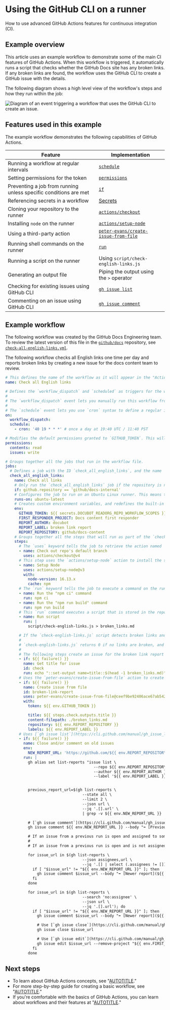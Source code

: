 # Using the GitHub CLI on a runner

How to use advanced GitHub Actions features for continuous integration (CI).

## Example overview

This article uses an example workflow to demonstrate some of the main CI features of GitHub Actions. When this workflow is triggered, it automatically runs a script that checks whether the GitHub Docs site has any broken links. If any broken links are found, the workflow uses the GitHub CLI to create a GitHub issue with the details.

The following diagram shows a high level view of the workflow's steps and how they run within the job:

![Diagram of an event triggering a workflow that uses the GitHub CLI to create an issue.](/assets/images/help/actions/overview-actions-using-cli-ci-example.png)

## Features used in this example

The example workflow demonstrates the following capabilities of GitHub Actions.

| **Feature**  | **Implementation** |
| --- | --- |
| Running a workflow at regular intervals | [`schedule`](/actions/using-workflows/events-that-trigger-workflows#schedule) |
| Setting permissions for the token | [`permissions`](/actions/using-jobs/assigning-permissions-to-jobs)|
| Preventing a job from running unless specific conditions are met | [`if`](/actions/using-jobs/using-conditions-to-control-job-execution)|
| Referencing secrets in a workflow | [Secrets](/actions/security-guides/using-secrets-in-github-actions)|
| Cloning your repository to the runner | [`actions/checkout`](https://github.com/actions/checkout)|
| Installing `node` on the runner | [`actions/setup-node`](https://github.com/actions/setup-node) |
| Using a third-party action | [`peter-evans/create-issue-from-file`](https://github.com/peter-evans/create-issue-from-file)|
| Running shell commands on the runner | [`run`](/actions/using-workflows/workflow-syntax-for-github-actions#jobsjob_idstepsrun) |
| Running a script on the runner | Using `script/check-english-links.js` |
| Generating an output file | Piping the output using the `>` operator |
| Checking for existing issues using GitHub CLI | [`gh issue list`](https://cli.github.com/manual/gh_issue_list) |
| Commenting on an issue using GitHub CLI | [`gh issue comment`](https://cli.github.com/manual/gh_issue_comment) |

## Example workflow

The following workflow was created by the GitHub Docs Engineering team. To review the latest version of this file in the [`github/docs`](https://github.com/github/docs) repository, see [`check-all-english-links.yml`](https://github.com/github/docs/blob/6e01c0653836c10d7e092a17566a2c88b10504ce/.github/workflows/check-all-english-links.yml).

The following workflow checks all English links one time per day and reports broken links by creating a new issue for the docs content team to review.

```yaml annotate copy
# This defines the name of the workflow as it will appear in the "Actions" tab of the GitHub repository.
name: Check all English links

# Defines the `workflow_dispatch` and `scheduled` as triggers for the workflow.
#
# The `workflow_dispatch` event lets you manually run this workflow from the UI. For more information, see [`workflow_dispatch`](/actions/using-workflows/events-that-trigger-workflows#workflow_dispatch).
#
# The `schedule` event lets you use `cron` syntax to define a regular interval for automatically triggering the workflow. For more information, see [`schedule`](/actions/using-workflows/events-that-trigger-workflows#schedule).
on:
  workflow_dispatch:
  schedule:
    - cron: '40 19 * * *' # once a day at 19:40 UTC / 11:40 PST

# Modifies the default permissions granted to `GITHUB_TOKEN`. This will vary depending on the needs of your workflow. For more information, see "[AUTOTITLE](/actions/using-jobs/assigning-permissions-to-jobs)."
permissions:
  contents: read
  issues: write

# Groups together all the jobs that run in the workflow file.
jobs:
  # Defines a job with the ID `check_all_english_links`, and the name `Check all links`, that is stored within the `jobs` key.
  check_all_english_links:
    name: Check all links
    # Only run the `check_all_english_links` job if the repository is named `docs-internal` and is within the `github` organization. Otherwise, the job is marked as _skipped_.
    if: github.repository == 'github/docs-internal'
    # Configures the job to run on an Ubuntu Linux runner. This means that the job will execute on a fresh virtual machine hosted by GitHub. For syntax examples using other runners, see "[AUTOTITLE](/actions/using-workflows/workflow-syntax-for-github-actions#jobsjob_idruns-on)."
    runs-on: ubuntu-latest
    # Creates custom environment variables, and redefines the built-in `GITHUB_TOKEN` variable to use a custom [secret](/actions/security-guides/using-secrets-in-github-actions). These variables will be referenced later in the workflow.
    env:
      GITHUB_TOKEN: ${{ secrets.DOCUBOT_READORG_REPO_WORKFLOW_SCOPES }}
      FIRST_RESPONDER_PROJECT: Docs content first responder
      REPORT_AUTHOR: docubot
      REPORT_LABEL: broken link report
      REPORT_REPOSITORY: github/docs-content
    # Groups together all the steps that will run as part of the `check_all_english_links` job. Each job in the workflow has its own `steps` section.
    steps:
      # The `uses` keyword tells the job to retrieve the action named `actions/checkout`. This is an action that checks out your repository and downloads it to the runner, allowing you to run actions against your code (such as testing tools). You must use the checkout action any time your workflow will run against the repository's code or you are using an action defined in the repository.
      - name: Check out repo's default branch
        uses: actions/checkout@v4
      # This step uses the `actions/setup-node` action to install the specified version of the `node` software package on the runner, which gives you access to the `npm` command.
      - name: Setup Node
        uses: actions/setup-node@v3
        with:
          node-version: 16.13.x
          cache: npm
      # The `run` keyword tells the job to execute a command on the runner. In this case, the `npm ci` and `npm run build` commands are run as separate steps to install and build the Node.js application in the repository.
      - name: Run the "npm ci" command
        run: npm ci
      - name: Run the "npm run build" command
        run: npm run build
      # This `run` command executes a script that is stored in the repository at `script/check-english-links.js`, and pipes the output to a file called `broken_links.md`.
      - name: Run script
        run: |
          script/check-english-links.js > broken_links.md

      # If the `check-english-links.js` script detects broken links and returns a non-zero (failure) exit status, then use a [workflow command](/actions/using-workflows/workflow-commands-for-github-actions#setting-an-output-parameter) to set an output that has the value of the first line of the `broken_links.md` file (this is used the next step).
      #
      # `check-english-links.js` returns 0 if no links are broken, and 1 if any links are broken. When an Actions step's exit code is 1, the action run's job status is failure and the run ends.
      #
      # The following steps create an issue for the broken link report only if any links are broken, so `if: ${{ failure() }}` ensures the steps run despite the previous step's failure of the job.
      - if: ${{ failure() }}
        name: Get title for issue
        id: check
        run: echo "::set-output name=title::$(head -1 broken_links.md)"
      # Uses the `peter-evans/create-issue-from-file` action to create a new GitHub issue. This example is pinned to a specific version of the action, using the `ceef9be92406ace67ab5421f66570acf213ec395` SHA.
      - if: ${{ failure() }}
        name: Create issue from file
        id: broken-link-report
        uses: peter-evans/create-issue-from-file@ceef9be92406ace67ab5421f66570acf213ec395
        with:
          token: ${{ env.GITHUB_TOKEN }}

          title: ${{ steps.check.outputs.title }}
          content-filepath: ./broken_links.md
          repository: ${{ env.REPORT_REPOSITORY }}
          labels: ${{ env.REPORT_LABEL }}
      # Uses [`gh issue list`](https://cli.github.com/manual/gh_issue_list) to locate the previously created issue from earlier runs. This is [aliased](https://cli.github.com/manual/gh_alias_set) to `gh list-reports` for simpler processing in later steps.
      - if: ${{ failure() }}
        name: Close and/or comment on old issues
        env:
          NEW_REPORT_URL: 'https://github.com/${{ env.REPORT_REPOSITORY }}/issues/${{ steps.broken-link-report.outputs.issue-number }}'
        run: |
          gh alias set list-reports "issue list \
                                       --repo ${{ env.REPORT_REPOSITORY }} \
                                       --author ${{ env.REPORT_AUTHOR }} \
                                       --label '${{ env.REPORT_LABEL }}'"


          previous_report_url=$(gh list-reports \
                                  --state all \
                                  --limit 2 \
                                  --json url \
                                  --jq '.[].url' \
                                  | grep -v ${{ env.NEW_REPORT_URL }} | head -1)

          # [`gh issue comment`](https://cli.github.com/manual/gh_issue_comment) is used to add a comment to the new issue that links to the previous one.
          gh issue comment ${{ env.NEW_REPORT_URL }} --body "⬅️ [Previous report]($previous_report_url)"

          # If an issue from a previous run is open and assigned to someone, then use [`gh issue comment`](https://cli.github.com/manual/gh_issue_comment) to add a comment with a link to the new issue without closing the old report. To get the issue URL, the `jq` expression processes the resulting JSON output.
          #
          # If an issue from a previous run is open and is not assigned to anyone, use [`gh issue comment`](https://cli.github.com/manual/gh_issue_comment) to add a comment with a link to the new issue. Then use [`gh issue close`](https://cli.github.com/manual/gh_issue_close) and [`gh issue edit`](https://cli.github.com/manual/gh_issue_edit) to close the issue and remove it from the project board.

          for issue_url in $(gh list-reports \
                                  --json assignees,url \
                                  --jq '.[] | select (.assignees != []) | .url'); do
            if [ "$issue_url" != "${{ env.NEW_REPORT_URL }}" ]; then
              gh issue comment $issue_url --body "➡️ [Newer report](${{ env.NEW_REPORT_URL }})"
            fi
          done

          for issue_url in $(gh list-reports \
                                  --search 'no:assignee' \
                                  --json url \
                                  --jq '.[].url'); do
            if [ "$issue_url" != "${{ env.NEW_REPORT_URL }}" ]; then
              gh issue comment $issue_url --body "➡️ [Newer report](${{ env.NEW_REPORT_URL }})"

              # Use [`gh issue close`](https://cli.github.com/manual/gh_issue_close) to close the old issue.
              gh issue close $issue_url

              # Use [`gh issue edit`](https://cli.github.com/manual/gh_issue_edit) to edit the old issue and remove it from a specific GitHub project board.
              gh issue edit $issue_url --remove-project "${{ env.FIRST_RESPONDER_PROJECT }}"
            fi
          done
```

## Next steps

- To learn about GitHub Actions concepts, see "[AUTOTITLE](/actions/learn-github-actions/understanding-github-actions)."
- For more step-by-step guide for creating a basic workflow, see "[AUTOTITLE](/actions/quickstart)."
- If you're comfortable with the basics of GitHub Actions, you can learn about workflows and their features at "[AUTOTITLE](/actions/using-workflows/about-workflows)."
